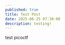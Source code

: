 ```yaml
---
published: true
title: Test Post
date: 2025-06-25 07:30:00   
description: testing!
---
```


test picoctf
